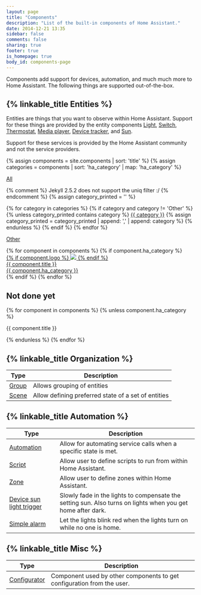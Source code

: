 ```yaml
---
layout: page
title: "Components"
description: "List of the built-in components of Home Assistant."
date: 2014-12-21 13:35
sidebar: false
comments: false
sharing: true
footer: true
is_homepage: true
body_id: components-page
---
```


Components add support for devices, automation, and much much more to Home Assistant. The following things are supported out-of-the-box.

## {% linkable_title Entities %}

Entities are things that you want to observe within Home Assistant. Support for these things are provided by the entity components [Light](/components/light.html), [Switch](/components/switch.html), [Thermostat](/components/thermostat.html), [Media player](/components/media_player.html), [Device tracker](/components/device_tracker.html), and [Sun](/components/sun.html).


<p class='note'>
Support for these services is provided by the Home Assistant community and not the service providers.
</p>

{% assign components = site.components | sort: 'title' %}
{% assign categories = components | sort: 'ha_category' | map: 'ha_category' %}

<div class="filter-button-group">
  <a href='#' class="btn current" data-filter="*">All</a>

  {% comment %} Jekyll 2.5.2 does not support the uniq filter :/ {% endcomment %}
  {% assign category_printed = '' %}

  {% for category in categories %}
    {% if category and category != 'Other' %}
      {% unless category_printed contains category %}
        <a href='#' class="btn" data-filter=".{{ category | slugify }}">{{ category }}</a>
        {% assign category_printed = category_printed | append: ',' | append: category %}
      {% endunless %}
    {% endif %}
  {% endfor %}

  <a href='#' class="btn" data-filter=".{{ 'Other' | slugify }}">Other</a>
</div>

<div id="componentContainer">
  {% for component in components %}
    {% if component.ha_category %}
      <a href='{{ component.url }}' class='{{ component.ha_category | slugify }}'>
        <div class='img-container'>
          {% if component.logo %}
            <img src='/images/supported_brands/{{ component.logo }}'>
          {% endif %}
        </div>
        <div class='title'>{{ component.title }}</div>
        <div class='category'>{{ component.ha_category }}</div>
      </a>
    {% endif %}
  {% endfor %}
</div>

## Not done yet

{% for component in components %}
  {% unless component.ha_category %}
<p>{{ component.title }}</p>
  {% endunless %}
{% endfor %}


## {% linkable_title Organization %}
| Type | Description
| ---- | -----------
| [Group](/components/group.html) | Allows grouping of entities
| [Scene](/components/scene.html) | Allow defining preferred state of a set of entities

## {% linkable_title Automation %}

| Type | Description
| ---- | -----------
| [Automation](/components/automation.html) | Allow for automating service calls when a specific state is met.
| [Script](/components/script.html) | Allow user to define scripts to run from within Home Assistant.
| [Zone](/components/zone.html) | Allow user to define zones within Home Assistant.
| [Device sun light trigger](/components/device_sun_light_trigger.html) | Slowly fade in the lights to compensate the setting sun. Also turns on lights when you get home after dark.
| [Simple alarm](/components/simple_alarm.html) | Let the lights blink red when the lights turn on while no one is home.

## {% linkable_title Misc %}

| Type | Description
| ---- | -----------
| [Configurator](/components/configurator.html) | Component used by other components to get configuration from the user.


<script src="https://code.jquery.com/jquery-2.1.4.min.js"></script>
<script src="https://cdnjs.cloudflare.com/ajax/libs/jquery.isotope/2.2.2/isotope.pkgd.js"></script>
<script type="text/javascript">
$(window).load(function(){
    var $container = $('#componentContainer');
    $container.isotope({
        filter: '*',
        animationOptions: {
            duration: 750,
            easing: 'linear',
            queue: false
        }
    });

    $('.filter-button-group a').click(function() {
        $('.filter-button-group .current').removeClass('current');
        $(this).addClass('current');

        var selector = $(this).attr('data-filter');
        $container.isotope({
            filter: selector,
            animationOptions: {
                duration: 750,
                easing: 'linear',
                queue: false
            }
         });
         return false;
    });

});
</script>
